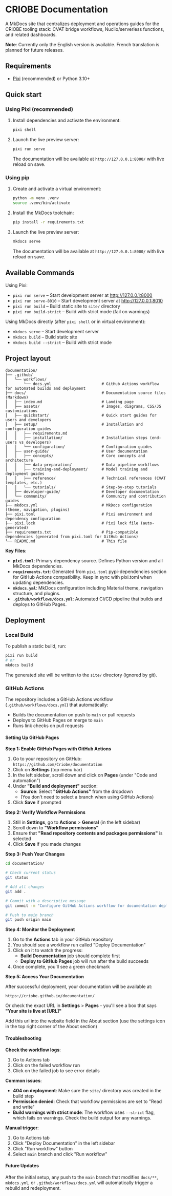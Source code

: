 # CRIOBE Documentation

A MkDocs site that centralizes deployment and operations guides for the CRIOBE tooling stack: CVAT bridge workflows, Nuclio/serverless functions, and related dashboards.

**Note**: Currently only the English version is available. French translation is planned for future releases.

## Requirements
- [Pixi](https://pixi.sh/) (recommended) or Python 3.10+

## Quick start

### Using Pixi (recommended)
1. Install dependencies and activate the environment:
   ```bash
   pixi shell
   ```
2. Launch the live preview server:
   ```bash
   pixi run serve
   ```
   The documentation will be available at `http://127.0.0.1:8000/` with live reload on save.

### Using pip
1. Create and activate a virtual environment:
   ```bash
   python -m venv .venv
   source .venv/bin/activate
   ```
2. Install the MkDocs toolchain:
   ```bash
   pip install -r requirements.txt
   ```
3. Launch the live preview server:
   ```bash
   mkdocs serve
   ```
   The documentation will be available at `http://127.0.0.1:8000/` with live reload on save.

## Available Commands

Using Pixi:
- `pixi run serve` – Start development server at http://127.0.0.1:8000
- `pixi run serve-8010` – Start development server at http://127.0.0.1:8010
- `pixi run build` – Build static site to `site/` directory
- `pixi run build-strict` – Build with strict mode (fail on warnings)

Using MkDocs directly (after `pixi shell` or in virtual environment):
- `mkdocs serve` – Start development server
- `mkdocs build` – Build static site
- `mkdocs build --strict` – Build with strict mode

## Project layout

```
documentation/
├── .github/
│   └── workflows/
│       └── docs.yml                      # GitHub Actions workflow for automated builds and deployment
├── docs/                                 # Documentation source files (Markdown)
│   ├── index.md                          # Landing page
│   ├── assets/                           # Images, diagrams, CSS/JS customizations
│   ├── quickstart/                       # Quick start guides for users and developers
│   ├── setup/                            # Installation and configuration guides
│   │   ├── requirements.md
│   │   ├── installation/                 # Installation steps (end-users vs developers)
│   │   └── configuration/                # Configuration guides
│   ├── user-guide/                       # User documentation
│   │   ├── concepts/                     # Core concepts and architecture
│   │   ├── data-preparation/             # Data pipeline workflows
│   │   ├── training-and-deployment/      # Model training and deployment guides
│   │   ├── reference/                    # Technical references (CVAT templates, etc.)
│   │   └── tutorials/                    # Step-by-step tutorials
│   ├── developer-guide/                  # Developer documentation
│   └── community/                        # Community and contribution guides
├── mkdocs.yml                            # MkDocs configuration (theme, navigation, plugins)
├── pixi.toml                             # Pixi environment and dependency configuration
├── pixi.lock                             # Pixi lock file (auto-generated)
├── requirements.txt                      # Pip-compatible dependencies (generated from pixi.toml for GitHub Actions)
└── README.md                             # This file
```

**Key Files**:
- **`pixi.toml`**: Primary dependency source. Defines Python version and all MkDocs dependencies.
- **`requirements.txt`**: Generated from `pixi.toml` pypi-dependencies section for GitHub Actions compatibility. Keep in sync with pixi.toml when updating dependencies.
- **`mkdocs.yml`**: MkDocs configuration including Material theme, navigation structure, and plugins.
- **`.github/workflows/docs.yml`**: Automated CI/CD pipeline that builds and deploys to GitHub Pages.

## Deployment

### Local Build
To publish a static build, run:
```bash
pixi run build
# or
mkdocs build
```
The generated site will be written to the `site/` directory (ignored by git).

### GitHub Actions

The repository includes a GitHub Actions workflow (`.github/workflows/docs.yml`) that automatically:
- Builds the documentation on push to `main` or pull requests
- Deploys to GitHub Pages on merge to `main`
- Runs link checks on pull requests

#### Setting Up GitHub Pages

**Step 1: Enable GitHub Pages with GitHub Actions**

1. Go to your repository on GitHub: `https://github.com/Criobe/documentation`
2. Click on **Settings** (top menu bar)
3. In the left sidebar, scroll down and click on **Pages** (under "Code and automation")
4. Under **"Build and deployment"** section:
    - **Source**: Select **"GitHub Actions"** from the dropdown
    - (You don't need to select a branch when using GitHub Actions)
5. Click **Save** if prompted

**Step 2: Verify Workflow Permissions**

1. Still in **Settings**, go to **Actions** > **General** (in the left sidebar)
2. Scroll down to **"Workflow permissions"**
3. Ensure that **"Read repository contents and packages permissions"** is selected
4. Click **Save** if you made changes

**Step 3: Push Your Changes**

```bash
cd documentation/

# Check current status
git status

# Add all changes
git add .

# Commit with a descriptive message
git commit -m "Configure GitHub Actions workflow for documentation deployment"

# Push to main branch
git push origin main
```

**Step 4: Monitor the Deployment**

1. Go to the **Actions** tab in your GitHub repository
2. You should see a workflow run called "Deploy Documentation"
3. Click on it to watch the progress:
    - **Build Documentation** job should complete first
    - **Deploy to GitHub Pages** job will run after the build succeeds
4. Once complete, you'll see a green checkmark

**Step 5: Access Your Documentation**

After successful deployment, your documentation will be available at:
```
https://criobe.github.io/documentation/
```

Or check the exact URL in **Settings** > **Pages** - you'll see a box that says **"Your site is live at [URL]"**

Add this url into the website field in the About section (use the settings icon in the top right corner of the About section)


#### Troubleshooting

**Check the workflow logs**:
1. Go to Actions tab
2. Click on the failed workflow run
3. Click on the failed job to see error details

**Common issues**:
- **404 on deployment**: Make sure the `site/` directory was created in the build step
- **Permission denied**: Check that workflow permissions are set to "Read and write"
- **Build warnings with strict mode**: The workflow uses `--strict` flag, which fails on warnings. Check the build output for any warnings.

**Manual trigger**:
1. Go to Actions tab
2. Click "Deploy Documentation" in the left sidebar
3. Click "Run workflow" button
4. Select `main` branch and click "Run workflow"

#### Future Updates

After the initial setup, any push to the `main` branch that modifies `docs/**`, `mkdocs.yml`, or `.github/workflows/docs.yml` will automatically trigger a rebuild and redeployment.
